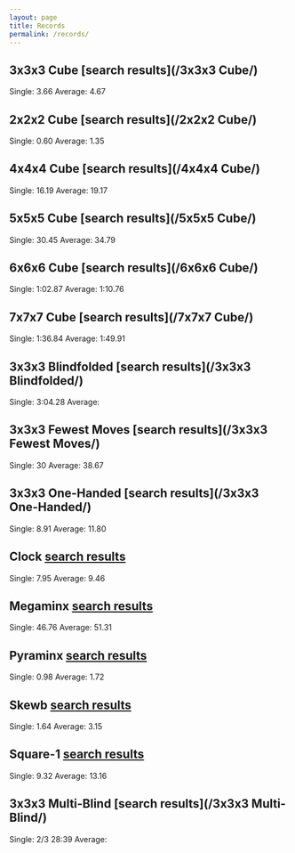 ```yaml
---
layout: page
title: Records 
permalink: /records/
---
```

## 3x3x3 Cube [search results](/3x3x3 Cube/)
Single: 3.66
Average: 4.67

## 2x2x2 Cube [search results](/2x2x2 Cube/)
Single: 0.60
Average: 1.35

## 4x4x4 Cube [search results](/4x4x4 Cube/)
Single: 16.19
Average: 19.17

## 5x5x5 Cube [search results](/5x5x5 Cube/)
Single: 30.45
Average: 34.79

## 6x6x6 Cube [search results](/6x6x6 Cube/)
Single: 1:02.87
Average: 1:10.76

## 7x7x7 Cube [search results](/7x7x7 Cube/)
Single: 1:36.84
Average: 1:49.91

## 3x3x3 Blindfolded [search results](/3x3x3 Blindfolded/)
Single: 3:04.28
Average: 

## 3x3x3 Fewest Moves [search results](/3x3x3 Fewest Moves/)
Single: 30
Average: 38.67

## 3x3x3 One-Handed [search results](/3x3x3 One-Handed/)
Single: 8.91
Average: 11.80

## Clock [search results](/Clock/)
Single: 7.95
Average: 9.46

## Megaminx [search results](/Megaminx/)
Single: 46.76
Average: 51.31

## Pyraminx [search results](/Pyraminx/)
Single: 0.98
Average: 1.72

## Skewb [search results](/Skewb/)
Single: 1.64
Average: 3.15

## Square-1 [search results](/Square-1/)
Single: 9.32
Average: 13.16

## 3x3x3 Multi-Blind [search results](/3x3x3 Multi-Blind/)
Single: 2/3 28:39
Average: 

